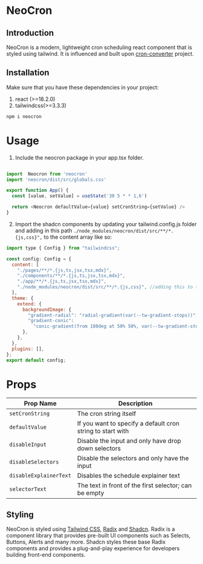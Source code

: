 # NeoCron

## Introduction

NeoCron is a modern, lightweight cron scheduling react component that is styled using tailwind. It is influenced and built upon [cron-converter](https://github.com/roccivic/cron-converter) project.

## Installation

Make sure that you have these dependencies in your project:
1. react (>=18.2.0)
2. tailwindcss(>=3.3.3)

```bash
npm i neocron
```


# Usage
1. Include the neocron package in your app.tsx folder. 

```javascript

import  Neocron from 'neocron'
import 'neocron/dist/src/globals.css'

export function App() {
  const [value, setValue] = useState('30 5 * * 1,6')

  return <Neocron defaultValue={value} setCronString={setValue} />
}
```
2. Import the shadcn components by updating your tailwind.config.js folder and adding in this path `./node_modules/neocron/dist/src/**/*.{js,css}",` to the content array like so:

```js
import type { Config } from "tailwindcss";

const config: Config = {
  content: [
    "./pages/**/*.{js,ts,jsx,tsx,mdx}",
    "./components/**/*.{js,ts,jsx,tsx,mdx}",
    "./app/**/*.{js,ts,jsx,tsx,mdx}",
    "./node_modules/neocron/dist/src/**/*.{js,css}", //adding this to the file makes the shadcn components work
  ],
  theme: {
    extend: {
      backgroundImage: {
        "gradient-radial": "radial-gradient(var(--tw-gradient-stops))",
        "gradient-conic":
          "conic-gradient(from 180deg at 50% 50%, var(--tw-gradient-stops))",
      },
    },
  },
  plugins: [],
};
export default config;
```
# Props

| Prop Name            | Description                                                        |
|----------------------|--------------------------------------------------------------------|
| `setCronString`      | The cron string itself                                             |
| `defaultValue`       | If you want to specify a default cron string to start with          |
| `disableInput`       | Disable the input and only have drop down selectors                |
| `disableSelectors`   | Disable the selectors and only have the input                      |
| `disableExplainerText`| Disables the schedule explainer text                               |
| `selectorText`       | The text in front of the first selector; can be empty              |


## Styling

NeoCron is styled using [Tailwind CSS](https://tailwindcss.com/), [Radix](https://www.radix-ui.com/) and [Shadcn](https://ui.shadcn.com/). Radix is a component library that provides pre-built UI components such as Selects, Buttons, Alerts and many more. Shadcn styles these base Radix components and provides a plug-and-play experience for developers building front-end components.

